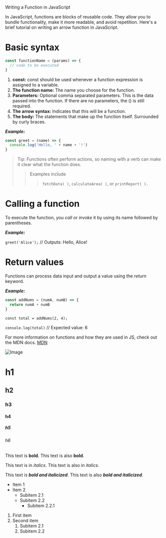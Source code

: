 Writing a Function in JavaScript

In JavaScript, functions are blocks of reusable code. They allow you to bundle functionality, make it more readable, and avoid repetition. Here's a brief tutorial on writing an arrow function in JavaScript.

# Basic syntax

```javascript
const functionName = (params) => {
  // code to be executed
}
```

1. **const:** const should be used whenever a function expression is assigned to a variable.
2. **The function name:** The name you choose for the function.
3. **Parameters:** Optional comma separated parameters. This is the data passed into the function. If there are no parameters, the () is still required.
4. **The arrow syntax:** Indicates that this will be a function.
5. **The body:** The statements that make up the function itself. Surrounded by curly braces.

**_Example:_**

```javascript
const greet = (name) => {
  console.log('Hello, ' + name + '!')
}
```

> Tip: Functions often perform actions, so naming with a verb can make it clear what the function does.
>
> > Examples include
> >
> > > `fetchData( )`,
> > > `calculateArea( )`,
> > > or `printReport( ).`

# Calling a function

To execute the function, you _call_ or _invoke_ it by using its name followed by parentheses.

**_Example:_**

`greet('Alice');` // Outputs: Hello, Alice!

# Return values

Functions can process data input and output a value using the _return_ keyword.

**_Example:_**

```javascript
const addNums = (numA, numB) => {
  return numA + numB
}
```

`const total = addNums(2, 4);`

`console.log(total)` // Expected value: 6

For more information on functions and how they are used in JS, check out the MDN docs.
[MDN](https://developer.mozilla.org/en-US/docs/Web/JavaScript/Guide/Functions)

![Image](https://www.google.com/imgres?q=javascript%20image&imgurl=https%3A%2F%2Fupload.wikimedia.org%2Fwikipedia%2Fcommons%2Fthumb%2F9%2F99%2FUnofficial_JavaScript_logo_2.svg%2F1200px-Unofficial_JavaScript_logo_2.svg.png&imgrefurl=https%3A%2F%2Fsimple.wikipedia.org%2Fwiki%2FJavaScript&docid=0LxdHiOIFqO5iM&tbnid=xJB_tNCymTHzpM&vet=12ahUKEwjcqv-vnPCIAxVzS_EDHYHJKIsQM3oECBgQAA..i&w=1200&h=1200&hcb=2&ved=2ahUKEwjcqv-vnPCIAxVzS_EDHYHJKIsQM3oECBgQAA)

# h1

## h2

### h3

#### h4

##### h5

###### h6

This text is **bold**. This text is also **bold**.

This text is in _italics_. This text is also in _italics_.

This text is **_bold and italicized_**. This text is also **_bold and italicized_**.

- Item 1
- Item 2
  - Subitem 2.1
  - Subitem 2.2
    - Subitem 2.2.1

1. First item
2. Second item
   1. Subitem 2.1
   2. Subitem 2.2
